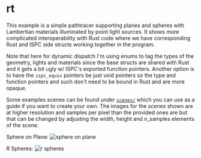 # rt

This example is a simple pathtracer supporting planes and spheres with Lambertian materials
illuminated by point light sources. It shows more complicated interoperability with Rust code
where we have corresponding Rust and ISPC side structs working together in the program.

Note that here for dynamic dispatch I'm using enums to tag the types of the geometry, lights
and materials since the base structs are shared with Rust and it gets a bit ugly w/ ISPC's exported
function pointers. Another option is to have the `ispc_equiv` pointers be just void pointers
so the type and function pointers and such don't need to be bound in Rust and are more opaque.

Some examples scenes can be found under [`scenes/`](scenes/) which you can use as a guide if you
want to create your own. The images for the scenes shown are at higher resolution and samples
per pixel than the provided ones are but that can be changed by adjusting the width, height and
n\_samples elements of the scene.

Sphere on Plane:
![sphere on plane](http://i.imgur.com/zzS4pby.png)

R Spheres:
![r spheres](http://i.imgur.com/KKANc93.png)

